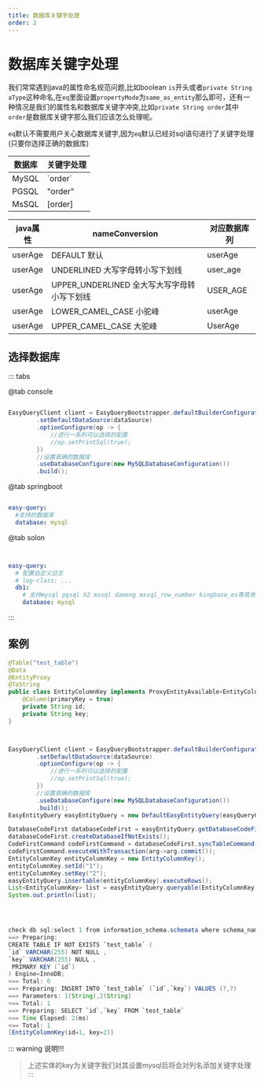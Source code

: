 ```yaml
---
title: 数据库关键字处理
order: 2
---
```


# 数据库关键字处理
我们常常遇到java的属性命名规范问题,比如boolean `is`开头或者`private String aType`这种命名,在`eq`里面设置`propertyMode`为`same_as_entity`那么即可，还有一种情况是我们的属性名和数据库关键字冲突,比如`private String order`其中`order`是数据库关键字那么我们应该怎么处理呢。

`eq`默认不需要用户关心数据库关键字,因为`eq`默认已经对sql语句进行了关键字处理(只要你选择正确的数据库)


数据库  | 关键字处理
--- | --- 
MySQL | \`order\`  
PGSQL | "order"
MsSQL | [order]




java属性  | nameConversion   | 对应数据库列  
---  | ---  | --- 
userAge  | DEFAULT 默认 | userAge
userAge  | UNDERLINED 大写字母转小写下划线| user_age
userAge  | UPPER_UNDERLINED 全大写大写字母转小写下划线| USER_AGE
userAge  | LOWER_CAMEL_CASE 小驼峰| userAge
userAge  | UPPER_CAMEL_CASE 大驼峰| UserAge

## 选择数据库



::: tabs

@tab console
```java

EasyQueryClient client = EasyQueryBootstrapper.defaultBuilderConfiguration()
        .setDefaultDataSource(dataSource)
        .optionConfigure(op -> {
            //进行一系列可以选择的配置
            //op.setPrintSql(true);
        })
        //设置真确的数据库
        .useDatabaseConfigure(new MySQLDatabaseConfiguration())
        .build();
```

@tab springboot
```yml

easy-query:
  #支持的数据库
  database: mysql
```

@tab solon
```yml


easy-query: 
  # 配置自定义日志
  # log-class: ...
  db1:
    # 支持mysql pgsql h2 mssql dameng mssql_row_number kingbase_es等其余数据库在适配中
    database: mysql
```

:::

## 案例
```java
@Table("test_table")
@Data
@EntityProxy
@ToString
public class EntityColumnKey implements ProxyEntityAvailable<EntityColumnKey , EntityColumnKeyProxy> {
    @Column(primaryKey = true)
    private String id;
    private String key;
}



EasyQueryClient client = EasyQueryBootstrapper.defaultBuilderConfiguration()
        .setDefaultDataSource(dataSource)
        .optionConfigure(op -> {
            //进行一系列可以选择的配置
            //op.setPrintSql(true);
        })
        //设置真确的数据库
        .useDatabaseConfigure(new MySQLDatabaseConfiguration())
        .build();
EasyEntityQuery easyEntityQuery = new DefaultEasyEntityQuery(easyQueryClient);

DatabaseCodeFirst databaseCodeFirst = easyEntityQuery.getDatabaseCodeFirst();
databaseCodeFirst.createDatabaseIfNotExists();
CodeFirstCommand codeFirstCommand = databaseCodeFirst.syncTableCommand(Arrays.asList(EntityColumnKey.class));
codeFirstCommand.executeWithTransaction(arg->arg.commit());
EntityColumnKey entityColumnKey = new EntityColumnKey();
entityColumnKey.setId("1");
entityColumnKey.setKey("2");
easyEntityQuery.insertable(entityColumnKey).executeRows();
List<EntityColumnKey> list = easyEntityQuery.queryable(EntityColumnKey.class).toList();
System.out.println(list);




check db sql:select 1 from information_schema.schemata where schema_name='easy-query-test'
==> Preparing: 
CREATE TABLE IF NOT EXISTS `test_table` ( 
`id` VARCHAR(255) NOT NULL ,
`key` VARCHAR(255) NULL , 
 PRIMARY KEY (`id`)
) Engine=InnoDB;
<== Total: 0
==> Preparing: INSERT INTO `test_table` (`id`,`key`) VALUES (?,?)
==> Parameters: 1(String),2(String)
<== Total: 1
==> Preparing: SELECT `id`,`key` FROM `test_table`
<== Time Elapsed: 2(ms)
<== Total: 1
[EntityColumnKey(id=1, key=2)]
```


::: warning 说明!!!
> 上述实体的key为关键字我们对其设置mysql后将会对列名添加关键字处理
:::